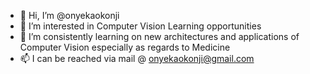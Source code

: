 - 👋 Hi, I’m @onyekaokonji
- 👀 I’m interested in Computer Vision Learning opportunities
- 🌱 I’m consistently learning on new architectures and applications of Computer Vision especially as regards to Medicine
- 📫 I can be reached via mail @ onyekaokonji@gmail.com

<!---
onyekaokonji/onyekaokonji is a ✨ special ✨ repository because its `README.md` (this file) appears on your GitHub profile.
You can click the Preview link to take a look at your changes.
--->

